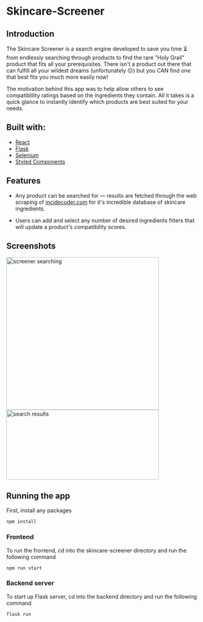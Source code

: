# Skincare-Screener

## Introduction

The Skincare Screener is a search engine developed to save you time ⏳ from endlessly searching through products to find the rare 
"Holy Grail" product that fits all your prerequisites. There isn't a product out there that can fulfill all your wildest dreams 
(unfortunately 😔) but you CAN find one that best fits you much more easily now!

The motivation behind this app was to help allow others to see compatiblility ratings based on the ingredients they contain. 
All it takes is a quick glance to instantly identify which products are best suited for your needs.

## Built with:

* [React](https://reactjs.org/)
* [Flask](https://flask.palletsprojects.com/en/2.2.x/)
* [Selenium](https://www.selenium.dev/documentation/webdriver/)
* [Styled Components](https://styled-components.com/)

## Features
* Any product can be searched for — results are fetched through the web scraping of [incidecoder.com](https://incidecoder.com/) for it's incredible 
database of skincare ingredients.

* Users can add and select any number of desired ingredients filters that will update a product's
compatibility scores.

## Screenshots

<img width="400" alt="screener searching" src="https://user-images.githubusercontent.com/52483173/206450341-c8468afa-8f24-45c7-b6d1-2be92a1bd81d.png"> <img width="400" height="183" alt="search results" src="https://user-images.githubusercontent.com/52483173/206451129-971c4801-8a43-4947-9f53-5c95ad2748be.png"> 

## Running the app

First, install any packages

```
npm install
```

### Frontend 

To run the frontend, cd into the skincare-screener directory and run the following command

```
npm run start
```

### Backend server

To start up Flask server, cd into the backend directory and run the following command

```
flask run
```

